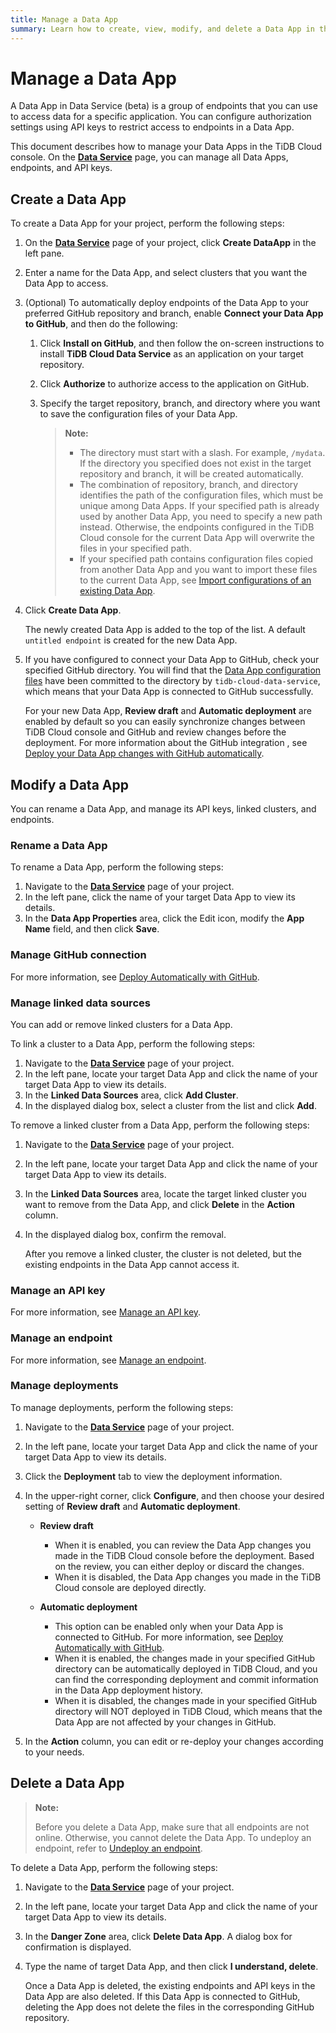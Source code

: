 ```yaml
---
title: Manage a Data App
summary: Learn how to create, view, modify, and delete a Data App in the TiDB Cloud console.
---
```


# Manage a Data App

A Data App in Data Service (beta) is a group of endpoints that you can use to access data for a specific application. You can configure authorization settings using API keys to restrict access to endpoints in a Data App.

This document describes how to manage your Data Apps in the TiDB Cloud console. On the [**Data Service**](https://tidbcloud.com/console/data-service) page, you can manage all Data Apps, endpoints, and API keys.

## Create a Data App

To create a Data App for your project, perform the following steps:

1. On the [**Data Service**](https://tidbcloud.com/console/data-service) page of your project, click <MDSvgIcon name="icon-create-data-app" /> **Create DataApp** in the left pane.
2. Enter a name for the Data App, and select clusters that you want the Data App to access.
3. (Optional) To automatically deploy endpoints of the Data App to your preferred GitHub repository and branch, enable **Connect your Data App to GitHub**, and then do the following:

    1. Click **Install on GitHub**, and then follow the on-screen instructions to install **TiDB Cloud Data Service** as an application on your target repository.
    2. Click **Authorize** to authorize access to the application on GitHub.
    3. Specify the target repository, branch, and directory where you want to save the configuration files of your Data App.

        > **Note:**
        >
        > - The directory must start with a slash. For example, `/mydata`. If the directory you specified does not exist in the target repository and branch, it will be created automatically.
        > - The combination of repository, branch, and directory identifies the path of the configuration files, which must be unique among Data Apps. If your specified path is already used by another Data App, you need to specify a new path instead. Otherwise, the endpoints configured in the TiDB Cloud console for the current Data App will overwrite the files in your specified path.
        > - If your specified path contains configuration files copied from another Data App and you want to import these files to the current Data App, see [Import configurations of an existing Data App](#import-configurations-of-an-existing-data-app).

4. Click **Create Data App**.

    The newly created Data App is added to the top of the list. A default `untitled endpoint` is created for the new Data App.

5. If you have configured to connect your Data App to GitHub, check your specified GitHub directory. You will find that the [Data App configuration files](/tidb-cloud/data-service-app-config-files.md) have been committed to the directory by `tidb-cloud-data-service`, which means that your Data App is connected to GitHub successfully.

    For your new Data App, **Review draft** and **Automatic deployment** are enabled by default so you can easily synchronize changes between TiDB Cloud console and GitHub and review changes before the deployment. For more information about the GitHub integration , see [Deploy your Data App changes with GitHub automatically](/tidb-cloud/data-service-manage-github-integration.md).

## Modify a Data App

You can rename a Data App, and manage its API keys, linked clusters, and endpoints.

### Rename a Data App

To rename a Data App, perform the following steps:

1. Navigate to the [**Data Service**](https://tidbcloud.com/console/data-service) page of your project.
2. In the left pane, click the name of your target Data App to view its details.
3. In the **Data App Properties** area, click the Edit icon, modify the **App Name** field, and then click **Save**.

### Manage GitHub connection

For more information, see [Deploy Automatically with GitHub](/tidb-cloud/data-service-manage-github-integration.md).

### Manage linked data sources

You can add or remove linked clusters for a Data App.

To link a cluster to a Data App, perform the following steps:

1. Navigate to the [**Data Service**](https://tidbcloud.com/console/data-service) page of your project.
2. In the left pane, locate your target Data App and click the name of your target Data App to view its details.
3. In the **Linked Data Sources** area, click **Add Cluster**.
4. In the displayed dialog box, select a cluster from the list and click **Add**.

To remove a linked cluster from a Data App, perform the following steps:

1. Navigate to the [**Data Service**](https://tidbcloud.com/console/data-service) page of your project.
2. In the left pane, locate your target Data App and click the name of your target Data App to view its details.
3. In the **Linked Data Sources** area, locate the target linked cluster you want to remove from the Data App, and click **Delete** in the **Action** column.
4. In the displayed dialog box, confirm the removal.

    After you remove a linked cluster, the cluster is not deleted, but the existing endpoints in the Data App cannot access it.

### Manage an API key

For more information, see [Manage an API key](/tidb-cloud/data-service-api-key.md).

### Manage an endpoint

For more information, see [Manage an endpoint](/tidb-cloud/data-service-manage-endpoint.md).

### Manage deployments

To manage deployments, perform the following steps:

1. Navigate to the [**Data Service**](https://tidbcloud.com/console/data-service) page of your project.
2. In the left pane, locate your target Data App and click the name of your target Data App to view its details.
3. Click the **Deployment** tab to view the deployment information.
4. In the upper-right corner, click **Configure**, and then choose your desired setting of **Review draft** and **Automatic deployment**.

    - **Review draft**

        - When it is enabled, you can review the Data App changes you made in the TiDB Cloud console before the deployment. Based on the review, you can either deploy or discard the changes.
        - When it is disabled, the Data App changes you made in the TiDB Cloud console are deployed directly.

    - **Automatic deployment**

        - This option can be enabled only when your Data App is connected to GitHub. For more information, see [Deploy Automatically with GitHub](/tidb-cloud/data-service-manage-github-integration.md#deploy-automatically-with-github).
        - When it is enabled, the changes made in your specified GitHub directory can be automatically deployed in TiDB Cloud, and you can find the corresponding deployment and commit information in the Data App deployment history.
        - When it is disabled, the changes made in your specified GitHub directory will NOT deployed in TiDB Cloud, which means that the Data App are not affected by your changes in GitHub.

5. In the **Action** column, you can edit or re-deploy your changes according to your needs.

## Delete a Data App

> **Note:**
>
> Before you delete a Data App, make sure that all endpoints are not online. Otherwise, you cannot delete the Data App. To undeploy an endpoint, refer to [Undeploy an endpoint](/tidb-cloud/data-service-manage-endpoint.md#undeploy-an-endpoint).

To delete a Data App, perform the following steps:

1. Navigate to the [**Data Service**](https://tidbcloud.com/console/data-service) page of your project.
2. In the left pane, locate your target Data App and click the name of your target Data App to view its details.
3. In the **Danger Zone** area, click **Delete Data App**. A dialog box for confirmation is displayed.
4. Type the name of target Data App, and then click **I understand, delete**.

    Once a Data App is deleted, the existing endpoints and API keys in the Data App are also deleted. If this Data App is connected to GitHub, deleting the App does not delete the files in the corresponding GitHub repository.
